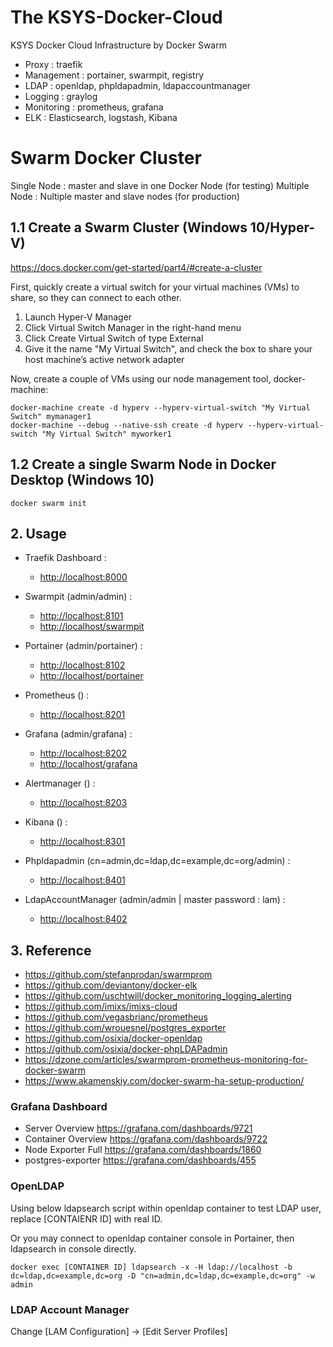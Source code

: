 # The KSYS-Docker-Cloud
KSYS Docker Cloud Infrastructure by Docker Swarm
- Proxy : traefik
- Management : portainer, swarmpit, registry
- LDAP : openldap, phpldapadmin, ldapaccountmanager
- Logging : graylog
- Monitoring : prometheus, grafana
- ELK : Elasticsearch, logstash, Kibana

# Swarm Docker Cluster
Single Node : master and slave in one Docker Node (for testing)
Multiple Node : Nultiple master and slave nodes (for production)

## 1.1 Create a Swarm Cluster (Windows 10/Hyper-V)
https://docs.docker.com/get-started/part4/#create-a-cluster

First, quickly create a virtual switch for your virtual machines (VMs) to share, so they can connect to each other.
1. Launch Hyper-V Manager
2. Click Virtual Switch Manager in the right-hand menu
3. Click Create Virtual Switch of type External
4. Give it the name "My Virtual Switch", and check the box to share your host machine’s active network adapter

Now, create a couple of VMs using our node management tool, docker-machine:
```
docker-machine create -d hyperv --hyperv-virtual-switch "My Virtual Switch" mymanager1
docker-machine --debug --native-ssh create -d hyperv --hyperv-virtual-switch "My Virtual Switch" myworker1
```
## 1.2 Create a single Swarm Node in Docker Desktop (Windows 10)
```
docker swarm init
```

## 2. Usage
* Traefik Dashboard : 
  * [http://localhost:8000](http://localhost:8000)

* Swarmpit (admin/admin) : 
  * [http://localhost:8101](http://localhost:8101)
  * [http://localhost/swarmpit](http://localhost/swarmpit)

* Portainer (admin/portainer) : 
  * [http://localhost:8102](http://localhost:8102)
  * [http://localhost/portainer](http://localhost/portainer)

* Prometheus () : 
  * [http://localhost:8201](http://localhost:8201)

* Grafana (admin/grafana) : 
  * [http://localhost:8202](http://localhost:8202)
  * [http://localhost/grafana](http://localhost/grafana)

* Alertmanager () : 
  * [http://localhost:8203](http://localhost:8203)

* Kibana () : 
  * [http://localhost:8301](http://localhost:8301)

* Phpldapadmin (cn=admin,dc=ldap,dc=example,dc=org/admin) :
  * [http://localhost:8401](http://localhost:8401)

* LdapAccountManager (admin/admin | master password : lam) :
  * [http://localhost:8402](http://localhost:8402)


## 3. Reference
* https://github.com/stefanprodan/swarmprom
* https://github.com/deviantony/docker-elk
* https://github.com/uschtwill/docker_monitoring_logging_alerting
* https://github.com/imixs/imixs-cloud
* https://github.com/vegasbrianc/prometheus
* https://github.com/wrouesnel/postgres_exporter
* https://github.com/osixia/docker-openldap
* https://github.com/osixia/docker-phpLDAPadmin
* https://dzone.com/articles/swarmprom-prometheus-monitoring-for-docker-swarm
* https://www.akamenskiy.com/docker-swarm-ha-setup-production/

### Grafana Dashboard
* Server Overview
https://grafana.com/dashboards/9721
* Container Overview
https://grafana.com/dashboards/9722
* Node Exporter Full
https://grafana.com/dashboards/1860
* postgres-exporter
https://grafana.com/dashboards/455

### OpenLDAP 
Using below ldapsearch script within openldap container to test LDAP user, replace [CONTAIENR ID] with real ID. 

Or you may connect to openldap container console in Portainer, then ldapsearch in console directly.

```
docker exec [CONTAINER ID] ldapsearch -x -H ldap://localhost -b dc=ldap,dc=example,dc=org -D "cn=admin,dc=ldap,dc=example,dc=org" -w admin
```

### LDAP Account Manager
Change [LAM Configuration] -> [Edit Server Profiles]
